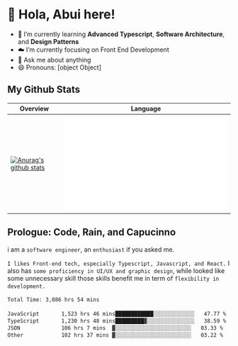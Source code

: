 # 👋 Hola, Abui here!

- 🌱 I’m currently learning **Advanced Typescript**, **Software Architecture**, and **Design Patterns**
- ☁️ I’m currently focusing on Front End Development
- 💬 Ask me about anything
- 😄 Pronouns: [object Object]

## My Github Stats

| Overview | Language |
| --- | --- |
|[![Anurag's github stats](https://github-readme-stats.vercel.app/api?username=abui-am&count_private=true)](https://github.com/anuraghazra/github-readme-stats)|![Language](https://raw.githubusercontent.com/abui-am/stats/c6455f656dfce7acd3951e5ec5b25d72af0b2ee3/generated/languages.svg)|

## Prologue: Code, Rain, and Capucinno
i am a `software engineer`, an `enthusiast` if you asked me. 

`I likes Front-end tech, especially Typescript, Javascript, and React.` I also has `some proficiency in UI/UX and graphic design`, while looked like some unnecessary skill those skills benefit me in term of `flexibility in development.`


<!--START_SECTION:waka-->

```text
Total Time: 3,086 hrs 54 mins

JavaScript       1,523 hrs 46 mins████████████░░░░░░░░░░░░░   47.77 %
TypeScript       1,230 hrs 48 mins█████████▓░░░░░░░░░░░░░░░   38.59 %
JSON             106 hrs 7 mins  ▓░░░░░░░░░░░░░░░░░░░░░░░░   03.33 %
Other            102 hrs 37 mins ▓░░░░░░░░░░░░░░░░░░░░░░░░   03.22 %
```

<!--END_SECTION:waka-->
